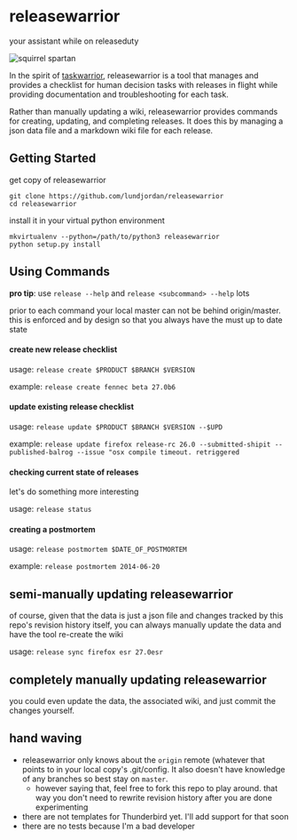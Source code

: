 # releasewarrior

your assistant while on releaseduty

![squirrel spartan](https://pbs.twimg.com/profile_images/571907614906310658/HDB_I-Nr.jpeg)


In the spirit of [taskwarrior](https://taskwarrior.org/), releasewarrior is a tool that manages and provides a checklist for human decision tasks with releases in flight while providing documentation and troubleshooting for each task.

Rather than manually updating a wiki, releasewarrior provides commands for creating, updating, and completing releases. It does this by managing a json data file and a markdown wiki file for each release.

## Getting Started

get copy of releasewarrior
```
git clone https://github.com/lundjordan/releasewarrior
cd releasewarrior
```
install it in your virtual python environment
```
mkvirtualenv --python=/path/to/python3 releasewarrior
python setup.py install
```

## Using Commands

**pro tip**: use `release --help` and `release <subcommand> --help` lots

prior to each command your local master can not be behind origin/master. this is enforced and by design so that you always have the must up to date state

#### create new release checklist

usage: `release create $PRODUCT $BRANCH $VERSION`

example: `release create fennec beta 27.0b6`

#### update existing release checklist

usage: `release update $PRODUCT $BRANCH $VERSION --$UPD`

example: `release update firefox release-rc 26.0 --submitted-shipit --published-balrog --issue "osx compile timeout. retriggered`

#### checking current state of releases

let's do something more interesting

usage: `release status`

#### creating a postmortem

usage: `release postmortem $DATE_OF_POSTMORTEM`

example: `release postmortem 2014-06-20`

## semi-manually updating releasewarrior

of course, given that the data is just a json file and changes tracked by this repo's revision history itself, you can always manually update the data and have the tool re-create the wiki

usage: `release sync firefox esr 27.0esr`

## completely manually updating releasewarrior

you could even update the data, the associated wiki, and just commit the changes yourself.

## hand waving

* releasewarrior only knows about the `origin` remote (whatever that points to in your local copy's .git/config. It also doesn't have knowledge of any branches so best stay on `master`.
  * however saying that, feel free to fork this repo to play around. that way you don't need to rewrite revision history after you are done experimenting
* there are not templates for Thunderbird yet. I'll add support for that soon
* there are no tests because I'm a bad developer
